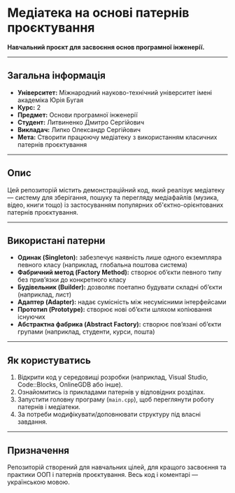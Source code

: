 # Медіатека на основі патернів проєктування

**Навчальний проєкт для засвоєння основ програмної інженерії.**

---

## Загальна інформація

- **Університет:** Міжнародний науково-технічний університет імені академіка Юрія Бугая  
- **Курс:** 2  
- **Предмет:** Основи програмної інженерії  
- **Студент:** Литвиненко Дмитро Сергійович  
- **Викладач:** Липко Олександр Сергійович  
- **Мета:** Створити працюючу медіатеку з використанням класичних патернів проєктування

---

## Опис

Цей репозиторій містить демонстраційний код, який реалізує медіатеку — систему для зберігання, пошуку та перегляду медіафайлів (музика, відео, книги тощо) із застосуванням популярних об'єктно-орієнтованих патернів проєктування.

---

## Використані патерни

- **Одинак (Singleton):** забезпечує наявність лише одного екземпляра певного класу (наприклад, глобальна поштова система)
- **Фабричний метод (Factory Method):** створює об’єкти певного типу без прив’язки до конкретного класу
- **Будівельник (Builder):** дозволяє поетапно будувати складні об’єкти (наприклад, лист)
- **Адаптер (Adapter):** надає сумісність між несумісними інтерфейсами
- **Прототип (Prototype):** створює нові об’єкти шляхом копіювання існуючих
- **Абстрактна фабрика (Abstract Factory):** створює пов’язані об’єкти групами (наприклад, студенти, курси, пошта)

---

## Як користуватись

1. Відкрити код у середовищі розробки (наприклад, Visual Studio, Code::Blocks, OnlineGDB або інше).
2. Ознайомитись із прикладами патернів у відповідних розділах.
3. Запустити головну програму (`main.cpp`), щоб переглянути роботу патернів і медіатеки.
4. За потреби модифікувати/доповнювати структуру під власні завдання.

---

## Призначення

Репозиторій створений для навчальних цілей, для кращого засвоєння та практики ООП і патернів проєктування. Весь код і коментарі — українською мовою.

